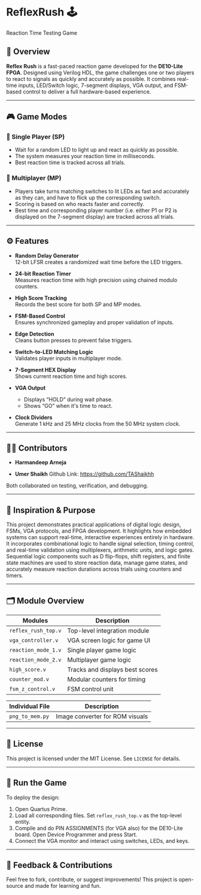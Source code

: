 # ReflexRush 🕹️
Reaction Time Testing Game

## 🎯 Overview

**Reflex Rush** is a fast-paced reaction game developed for the **DE10-Lite FPGA**. Designed using Verilog HDL, the game challenges one or two players to react to signals as quickly and accurately as possible. It combines real-time inputs, LED/Switch logic, 7-segment displays, VGA output, and FSM-based control to deliver a full hardware-based experience.

---

## 🎮 Game Modes

### 🧍 Single Player (SP)
- Wait for a random LED to light up and react as quickly as possible.
- The system measures your reaction time in milliseconds.
- Best reaction time is tracked across all trials.

### 👥 Multiplayer (MP)
- Players take turns matching switches to lit LEDs as fast and accurately as they can, and have to flick up the corresponding switch.
- Scoring is based on who reacts faster and correctly.
- Best time and corresponding player number (i.e. either P1 or P2 is displayed on the 7-segment display) are tracked across all trials.

---

## ⚙️ Features

- **Random Delay Generator**  
  12-bit LFSR creates a randomized wait time before the LED triggers.

- **24-bit Reaction Timer**  
  Measures reaction time with high precision using chained modulo counters.

- **High Score Tracking**  
  Records the best score for both SP and MP modes.

- **FSM-Based Control**  
  Ensures synchronized gameplay and proper validation of inputs.

- **Edge Detection**  
  Cleans button presses to prevent false triggers.

- **Switch-to-LED Matching Logic**  
  Validates player inputs in multiplayer mode.

- **7-Segment HEX Display**  
  Shows current reaction time and high scores.

- **VGA Output**  
  - Displays “HOLD” during wait phase.  
  - Shows “GO” when it's time to react.

- **Clock Dividers**  
  Generate 1 kHz and 25 MHz clocks from the 50 MHz system clock.

---

## 👨‍💻 Contributors

- **Harmandeep Arneja** 

- **Umer Shaikh** Github Link: https://github.com/TAShaikhh

Both collaborated on testing, verification, and debugging.

---

## 🧠 Inspiration & Purpose

This project demonstrates practical applications of digital logic design, FSMs, VGA protocols, and FPGA development. It highlights how embedded systems can support real-time, interactive experiences entirely in hardware. It incorporates combinational logic to handle signal selection, timing control, and real-time validation using multiplexers, arithmetic units, and logic gates. Sequential logic components such as D flip-flops, shift registers, and finite state machines are used to store reaction data, manage game states, and accurately measure reaction durations across trials using counters and timers.

---

## 🗂️ Module Overview

| Modules            | Description                          |
|--------------------|--------------------------------------|
| `reflex_rush_top.v`| Top-level integration module         |
| `vga_controller.v` | VGA screen logic for game UI         |
| `reaction_mode_1.v`| Single player game logic             |
| `reaction_mode_2.v`| Multiplayer game logic               |
| `high_score.v`     | Tracks and displays best scores      |
| `counter_mod.v`    | Modular counters for timing          |
| `fsm_z_control.v`  | FSM control unit                     |

| Individual File    | Description                          |
|--------------------|--------------------------------------|
| `png_to_mem.py`    | Image converter for ROM visuals      |

---

## 📄 License

This project is licensed under the MIT License. See `LICENSE` for details.

---

## 🚀 Run the Game

To deploy the design:

1. Open Quartus Prime.
2. Load all corresponding files. Set `reflex_rush_top.v` as the top-level entity.
3. Compile and do PIN ASSIGNMENTS (for VGA also) for the DE10-Lite board. Open Device Programmer and press Start.
4. Connect the VGA monitor and interact using switches, LEDs, and keys.

---

## 💬 Feedback & Contributions

Feel free to fork, contribute, or suggest improvements! This project is open-source and made for learning and fun.


